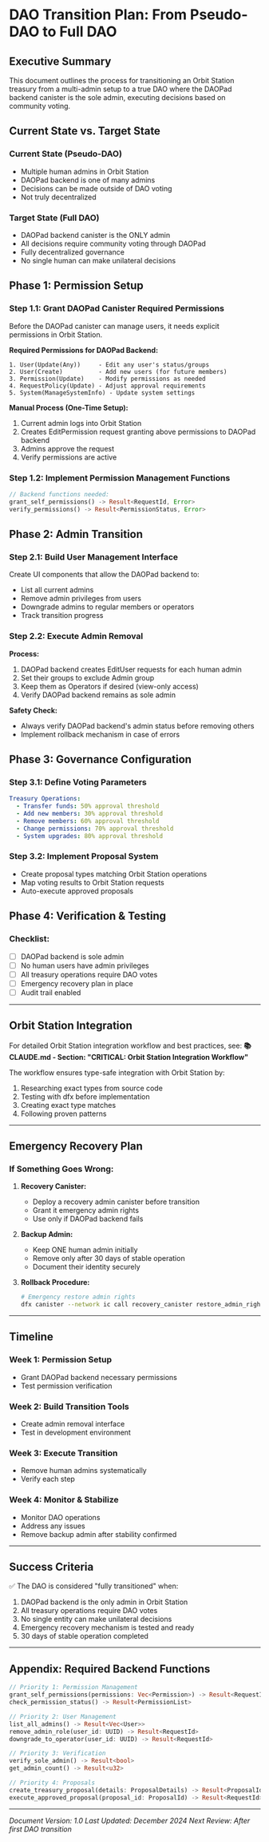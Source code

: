 # DAO Transition Plan: From Pseudo-DAO to Full DAO

## Executive Summary
This document outlines the process for transitioning an Orbit Station treasury from a multi-admin setup to a true DAO where the DAOPad backend canister is the sole admin, executing decisions based on community voting.

## Current State vs. Target State

### Current State (Pseudo-DAO)
- Multiple human admins in Orbit Station
- DAOPad backend is one of many admins
- Decisions can be made outside of DAO voting
- Not truly decentralized

### Target State (Full DAO)
- DAOPad backend canister is the ONLY admin
- All decisions require community voting through DAOPad
- Fully decentralized governance
- No single human can make unilateral decisions

## Phase 1: Permission Setup

### Step 1.1: Grant DAOPad Canister Required Permissions
Before the DAOPad canister can manage users, it needs explicit permissions in Orbit Station.

**Required Permissions for DAOPad Backend:**
```
1. User(Update(Any))     - Edit any user's status/groups
2. User(Create)          - Add new users (for future members)
3. Permission(Update)    - Modify permissions as needed
4. RequestPolicy(Update) - Adjust approval requirements
5. System(ManageSystemInfo) - Update system settings
```

**Manual Process (One-Time Setup):**
1. Current admin logs into Orbit Station
2. Creates EditPermission request granting above permissions to DAOPad backend
3. Admins approve the request
4. Verify permissions are active

### Step 1.2: Implement Permission Management Functions
```rust
// Backend functions needed:
grant_self_permissions() -> Result<RequestId, Error>
verify_permissions() -> Result<PermissionStatus, Error>
```

## Phase 2: Admin Transition

### Step 2.1: Build User Management Interface
Create UI components that allow the DAOPad backend to:
- List all current admins
- Remove admin privileges from users
- Downgrade admins to regular members or operators
- Track transition progress

### Step 2.2: Execute Admin Removal
**Process:**
1. DAOPad backend creates EditUser requests for each human admin
2. Set their groups to exclude Admin group
3. Keep them as Operators if desired (view-only access)
4. Verify DAOPad backend remains as sole admin

**Safety Check:**
- Always verify DAOPad backend's admin status before removing others
- Implement rollback mechanism in case of errors

## Phase 3: Governance Configuration

### Step 3.1: Define Voting Parameters
```yaml
Treasury Operations:
  - Transfer funds: 50% approval threshold
  - Add new members: 30% approval threshold
  - Remove members: 60% approval threshold
  - Change permissions: 70% approval threshold
  - System upgrades: 80% approval threshold
```

### Step 3.2: Implement Proposal System
- Create proposal types matching Orbit Station operations
- Map voting results to Orbit Station requests
- Auto-execute approved proposals

## Phase 4: Verification & Testing

### Checklist:
- [ ] DAOPad backend is sole admin
- [ ] No human users have admin privileges
- [ ] All treasury operations require DAO votes
- [ ] Emergency recovery plan in place
- [ ] Audit trail enabled

---

## Orbit Station Integration

For detailed Orbit Station integration workflow and best practices, see:
**📚 CLAUDE.md - Section: "CRITICAL: Orbit Station Integration Workflow"**

The workflow ensures type-safe integration with Orbit Station by:
1. Researching exact types from source code
2. Testing with dfx before implementation
3. Creating exact type matches
4. Following proven patterns

---

## Emergency Recovery Plan

### If Something Goes Wrong:

1. **Recovery Canister:**
   - Deploy a recovery admin canister before transition
   - Grant it emergency admin rights
   - Use only if DAOPad backend fails

2. **Backup Admin:**
   - Keep ONE human admin initially
   - Remove only after 30 days of stable operation
   - Document their identity securely

3. **Rollback Procedure:**
   ```bash
   # Emergency restore admin rights
   dfx canister --network ic call recovery_canister restore_admin_rights
   ```

---

## Timeline

### Week 1: Permission Setup
- Grant DAOPad backend necessary permissions
- Test permission verification

### Week 2: Build Transition Tools
- Create admin removal interface
- Test in development environment

### Week 3: Execute Transition
- Remove human admins systematically
- Verify each step

### Week 4: Monitor & Stabilize
- Monitor DAO operations
- Address any issues
- Remove backup admin after stability confirmed

---

## Success Criteria

✅ The DAO is considered "fully transitioned" when:
1. DAOPad backend is the only admin in Orbit Station
2. All treasury operations require DAO votes
3. No single entity can make unilateral decisions
4. Emergency recovery mechanism is tested and ready
5. 30 days of stable operation completed

---

## Appendix: Required Backend Functions

```rust
// Priority 1: Permission Management
grant_self_permissions(permissions: Vec<Permission>) -> Result<RequestId>
check_permission_status() -> Result<PermissionList>

// Priority 2: User Management
list_all_admins() -> Result<Vec<User>>
remove_admin_role(user_id: UUID) -> Result<RequestId>
downgrade_to_operator(user_id: UUID) -> Result<RequestId>

// Priority 3: Verification
verify_sole_admin() -> Result<bool>
get_admin_count() -> Result<u32>

// Priority 4: Proposals
create_treasury_proposal(details: ProposalDetails) -> Result<ProposalId>
execute_approved_proposal(proposal_id: ProposalId) -> Result<RequestId>
```

---

*Document Version: 1.0*
*Last Updated: December 2024*
*Next Review: After first DAO transition*